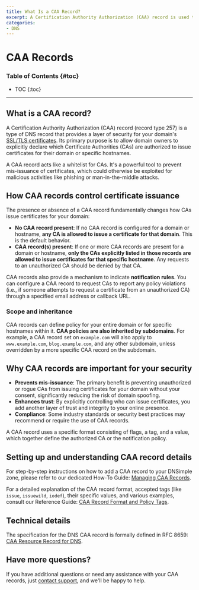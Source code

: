 ```yaml
---
title: What Is a CAA Record?
excerpt: A Certification Authority Authorization (CAA) record is used to specify which certificate authorities (CAs) are allowed to issue certificates for a domain.
categories:
- DNS
---
```


# CAA Records

### Table of Contents {#toc}

* TOC
{:toc}

---
## What is a CAA record?
A Certification Authority Authorization (CAA) record (record type 257) is a type of DNS record that provides a layer of security for your domain's [SSL/TLS certificates](/categories/ssl-certificates/). Its primary purpose is to allow domain owners to explicitly declare which Certificate Authorities (CAs) are authorized to issue certificates for their domain or specific hostnames.

A CAA record acts like a whitelist for CAs. It's a powerful tool to prevent mis-issuance of certificates, which could otherwise be exploited for malicious activities like phishing or man-in-the-middle attacks.

## How CAA records control certificate issuance
The presence or absence of a CAA record fundamentally changes how CAs issue certificates for your domain:

- **No CAA record present**: If no CAA record is configured for a domain or hostname, **any CA is allowed to issue a certificate for that domain**. This is the default behavior.
- **CAA record(s) present**: If one or more CAA records are present for a domain or hostname, **only the CAs explicitly listed in those records are allowed to issue certificates for that specific hostname**. Any requests to an unauthorized CA should be denied by that CA.

CAA records also provide a mechanism to indicate **notification rules**. You can configure a CAA record to request CAs to report any policy violations (i.e., if someone attempts to request a certificate from an unauthorized CA) through a specified email address or callback URL.

### Scope and inheritance
CAA records can define policy for your entire domain or for specific hostnames within it. **CAA policies are also inherited by subdomains**. For example, a CAA record set on `example.com` will also apply to `www.example.com`, `blog.example.com`, and any other subdomain, unless overridden by a more specific CAA record on the subdomain.

## Why CAA records are important for your security
- **Prevents mis-issuance**: The primary benefit is preventing unauthorized or rogue CAs from issuing certificates for your domain without your consent, significantly reducing the risk of domain spoofing.
- **Enhances trust**: By explicitly controlling who can issue certificates, you add another layer of trust and integrity to your online presence.
- **Compliance**: Some industry standards or security best practices may recommend or require the use of CAA records.

A CAA record uses a specific format consisting of flags, a tag, and a value, which together define the authorized CA or the notification policy.

## Setting up and understanding CAA record details
For step-by-step instructions on how to add a CAA record to your DNSimple zone, please refer to our dedicated How-To Guide: [Managing CAA Records](/articles/manage-caa-record/).

For a detailed explanation of the CAA record format, accepted tags (like `issue`, `issuewild`, `iodef`), their specific values, and various examples, consult our Reference Guide: [CAA Record Format and Policy Tags](/articles/caa-record-format/).

## Technical details
The specification for the DNS CAA record is formally defined in RFC 8659: [CAA Resource Record for DNS](https://datatracker.ietf.org/doc/html/rfc8659).

## Have more questions?
If you have additional questions or need any assistance with your CAA records, just [contact support](https://dnsimple.com/feedback), and we'll be happy to help.
